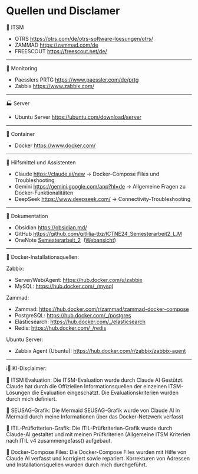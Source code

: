 # Quellen und Disclamer

:ticket: ITSM
- OTRS https://otrs.com/de/otrs-software-loesungen/otrs/
- ZAMMAD https://zammad.com/de
- FREESCOUT https://freescout.net/de/
___

:mag_right: Monitoring
- Paesslers PRTG https://www.paessler.com/de/prtg
- Zabbix https://www.zabbix.com/
___

:factory: Server
- Ubuntu Server https://ubuntu.com/download/server
___

:white_square_button: Container
- Docker https://www.docker.com/
___

🤖 Hilfsmittel und Assistenten
- Claude https://claude.ai/new -> Docker-Compose Files und Troubleshooting
- Gemini https://gemini.google.com/app?hl=de -> Allgemeine Fragen zu Docker-Funktionalitäten
- DeepSeek https://www.deepseek.com/ -> Connectivity-Troubleshooting
___
:notebook: Dokumentation

- Obsidian https://obsidian.md/
- GitHub https://github.com/gitlilia-tbz/ICTNE24_Semesterarbeit2_L.M
- OneNote [Semesterarbeit_2](onenote:https://tbzedu-my.sharepoint.com/personal/lilia_mechani_edu_tbz_ch/Documents/Semesterarbeit_2/Semesterarbeit_2/)  ([Webansicht](https://tbzedu-my.sharepoint.com/personal/lilia_mechani_edu_tbz_ch/_layouts/OneNote.aspx?id=%2Fpersonal%2Flilia_mechani_edu_tbz_ch%2FDocuments%2FSemesterarbeit_2%2FSemesterarbeit_2&end=()))
___
:whale2: Docker-Installationsquellen:

Zabbix:
- Server/Web/Agent: https://hub.docker.com/u/zabbix
- MySQL: https://hub.docker.com/_/mysql

Zammad:
- Zammad: https://hub.docker.com/r/zammad/zammad-docker-compose
- PostgreSQL: https://hub.docker.com/_/postgres
- Elasticsearch: https://hub.docker.com/_/elasticsearch
- Redis: https://hub.docker.com/_/redis

Ubuntu Server:
- Zabbix Agent (Ubuntu): https://hub.docker.com/r/zabbix/zabbix-agent
----

:information_source:🤖 KI-Disclaimer:

:pushpin: ITSM Evaluation:
Die ITSM-Evaluation wurde durch Claude AI Gestützt. Claude hat durch die Offiziellen Informationsquellen der einzelnen ITSM-Lösungen die Evaluation eingeschätzt. Die Evaluationskriterien wurden durch mich definiert.

:pushpin: SEUSAG-Grafik:
Die Mermaid SEUSAG-Grafik wurde von Claude AI in Mermaid durch meine Informationen über das Docker-Netzwerk verfasst

:pushpin: ITIL-Prüfkriterien-Grafik:
Die ITIL-Prüfkriterien-Grafik wurde durch Claude-AI gestaltet und mit meinen Prüfkriterien  (Allgemeine ITSM Kriterien nach ITIL v4 zusammengefasst) aufgebaut.

:pushpin: Docker-Compose Files:
Die Docker-Compose Files wurden mit Hilfe von Claude AI verfasst und korrigiert sowie repariert.
Korrekturen von Adressen und Installationsquellen wurden durch mich durchgeführt.